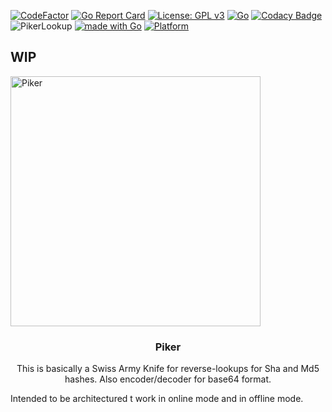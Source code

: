 [![CodeFactor](https://www.codefactor.io/repository/github/myavuzyagis/piker/badge)](https://www.codefactor.io/repository/github/myavuzyagis/piker-wip) [![Go Report Card](https://goreportcard.com/badge/github.com/MYavuzYAGIS/Piker)](https://goreportcard.com/report/github.com/MYavuzYAGIS/Piker)  [![License: GPL v3](https://img.shields.io/badge/License-GPLv3-blue.svg)](https://www.gnu.org/licenses/gpl-3.0)  [![Go](https://github.com/MYavuzYAGIS/Piker/actions/workflows/go.yml/badge.svg)](https://github.com/MYavuzYAGIS/Piker/actions/workflows/go.yml) [![Codacy Badge](https://app.codacy.com/project/badge/Grade/eaef35af67a840bfa889af52b712ec03)](https://www.codacy.com/gh/MYavuzYAGIS/Piker-WIP/dashboard?utm_source=github.com&amp;utm_medium=referral&amp;utm_content=MYavuzYAGIS/Piker-WIP&amp;utm_campaign=Badge_Grade) ![PikerLookup](https://img.shields.io/badge/Piker-HashLookup-informational) [![made with Go](https://img.shields.io/badge/made%20with-Go-brightgreen)](http://golang.org) [![Platform](https://img.shields.io/badge/platform-osx%2Flinux%2Fwindows-green)](#)

<p align="center">
  <h2>WIP</h2>
  <a href="#"><img alt="Piker" src="https://raw.githubusercontent.com/MYavuzYAGIS/Piker-WIP/main/.github/images/LogoGithub_1346x965.png" height="400" /></a>
  <h3 align="center"><b>Piker</b></h3>
</p>

<p align="center">
This is basically a Swiss Army Knife for reverse-lookups for Sha and Md5 hashes.
Also encoder/decoder for base64 format.

Intended to be architectured t work in online mode and in offline mode.
</p>
